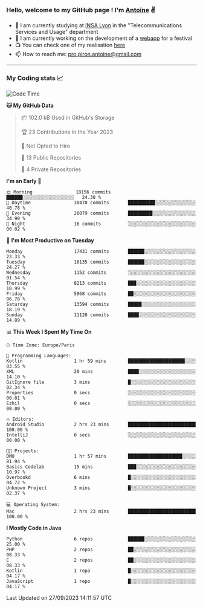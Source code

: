 ### Hello, welcome to my GitHub page ! I'm [Antoine](https://github.com/AntoinePiron) ✌️

- 🌱 I am currently studying at [INSA Lyon](https://www.insa-lyon.fr) in the "Telecommunications Services and Usage" department
- 🔭 I am currently working on the development of a [webapp](https://github.com/24HeuresINSA/Overbookd) for a festival
- 📺 You can check one of my realisation [here](https://astustc.fr)
- 📫 How to reach me: [pro.piron.antoine@gmail.com](mailto:pro.piron.antoine@gmail.com)

---

### My Coding stats 📈
<!--START_SECTION:waka-->
![Code Time](http://img.shields.io/badge/Code%20Time-187%20hrs%207%20mins-blue)

**🐱 My GitHub Data** 

> 📦 102.0 kB Used in GitHub's Storage 
 > 
> 🏆 23 Contributions in the Year 2023
 > 
> 🚫 Not Opted to Hire
 > 
> 📜 13 Public Repositories 
 > 
> 🔑 4 Private Repositories 
 > 
**I'm an Early 🐤** 

```text
🌞 Morning                18156 commits       ██████░░░░░░░░░░░░░░░░░░░   24.30 % 
🌆 Daytime                30470 commits       ██████████░░░░░░░░░░░░░░░   40.78 % 
🌃 Evening                26079 commits       █████████░░░░░░░░░░░░░░░░   34.90 % 
🌙 Night                  16 commits          ░░░░░░░░░░░░░░░░░░░░░░░░░   00.02 % 
```
📅 **I'm Most Productive on Tuesday** 

```text
Monday                   17431 commits       ██████░░░░░░░░░░░░░░░░░░░   23.33 % 
Tuesday                  18135 commits       ██████░░░░░░░░░░░░░░░░░░░   24.27 % 
Wednesday                1152 commits        ░░░░░░░░░░░░░░░░░░░░░░░░░   01.54 % 
Thursday                 8213 commits        ███░░░░░░░░░░░░░░░░░░░░░░   10.99 % 
Friday                   5068 commits        ██░░░░░░░░░░░░░░░░░░░░░░░   06.78 % 
Saturday                 13594 commits       █████░░░░░░░░░░░░░░░░░░░░   18.19 % 
Sunday                   11128 commits       ████░░░░░░░░░░░░░░░░░░░░░   14.89 % 
```


📊 **This Week I Spent My Time On** 

```text
🕑︎ Time Zone: Europe/Paris

💬 Programming Languages: 
Kotlin                   1 hr 59 mins        █████████████████████░░░░   83.55 % 
XML                      20 mins             ████░░░░░░░░░░░░░░░░░░░░░   14.10 % 
GitIgnore file           3 mins              █░░░░░░░░░░░░░░░░░░░░░░░░   02.34 % 
Properties               0 secs              ░░░░░░░░░░░░░░░░░░░░░░░░░   00.01 % 
Ezhil                    0 secs              ░░░░░░░░░░░░░░░░░░░░░░░░░   00.00 % 

🔥 Editors: 
Android Studio           2 hrs 23 mins       █████████████████████████   100.00 % 
IntelliJ                 0 secs              ░░░░░░░░░░░░░░░░░░░░░░░░░   00.00 % 

🐱‍💻 Projects: 
DMO                      1 hr 57 mins        ████████████████████░░░░░   81.94 % 
Basics Codelab           15 mins             ███░░░░░░░░░░░░░░░░░░░░░░   10.97 % 
Overbookd                6 mins              █░░░░░░░░░░░░░░░░░░░░░░░░   04.72 % 
Unknown Project          3 mins              █░░░░░░░░░░░░░░░░░░░░░░░░   02.37 % 

💻 Operating System: 
Mac                      2 hrs 23 mins       █████████████████████████   100.00 % 
```

**I Mostly Code in Java** 

```text
Python                   6 repos             ██████░░░░░░░░░░░░░░░░░░░   25.00 % 
PHP                      2 repos             ██░░░░░░░░░░░░░░░░░░░░░░░   08.33 % 
C                        2 repos             ██░░░░░░░░░░░░░░░░░░░░░░░   08.33 % 
Kotlin                   1 repo              █░░░░░░░░░░░░░░░░░░░░░░░░   04.17 % 
JavaScript               1 repo              █░░░░░░░░░░░░░░░░░░░░░░░░   04.17 % 
```




 Last Updated on 27/09/2023 14:11:57 UTC
<!--END_SECTION:waka-->
